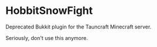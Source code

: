 # HobbitSnowFight
Deprecated Bukkit plugin for the Tauncraft Minecraft server.

Seriously, don't use this anymore.
